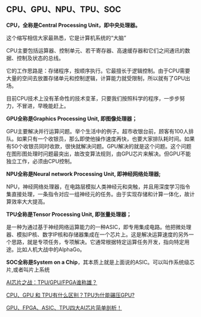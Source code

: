 ## CPU、GPU、NPU、TPU、SOC

**CPU，全称是Central Processing Unit，即中央处理器。**

这个缩写相信大家最熟悉，它是计算机系统的“大脑”

CPU主要包括运算器、控制单元、若干寄存器、高速缓存器和它们之间通讯的数据、控制及状态的总线。

它的工作思路是：存储程序，按顺序执行。它最擅长于逻辑控制。由于CPU需要大量的空间去放置存储单元和控制逻辑，计算能力就受限制，所以就有了GPU出场。

目前CPU技术上没有革命性的技术变革，只要我们按照科学的程序，一步步努力，不冒进，早晚能赶上。

**GPU全称是Graphics Processing Unit, 即图像处理器；**

GPU主要解决并行运算问题。举个生活中的例子。超市收银台前，顾客有100人排队。如果只有一个收银员，那么即使他操作速度再快，也要大家排队耗时间。如果有50个收银员同时收款，很快就解决问题。GPU解决的就是这个问题。这个问题在图形图处理时问题最突出，故改变算法规则，由GPU芯片来解决。但GPU不能独立工作，必须由CPU控制。

**NPU全称是Neural network Processing Unit, 即神经网络处理器;**

NPU，神经网络处理器，在电路层模拟人类神经元和突触，并且用深度学习指令集直接处理，一条指令对应一组神经元的任务。由于实现存储和计算一体化，故计算效率大大提高。

**TPU全称是Tensor Processing Unit, 即张量处理器；**

是一种为通过基于神经网络运算能力的一种ASIC，即专用集成电路。他把微处理器、模拟IP核、数字IP核和存储器集成在一个芯片上。这是解决运算速度的另外一个思路，就是专项任务，专项解决。它通常根据特定运算任务开发，指向特定用途。比如人机大战中的AlphaGo。

**SOC全称是System on a Chip**，其本质上就是上面说的ASIC。可以叫作系统级芯片,或者叫片上系统

[AI芯片之战：TPU/GPU/FPGA谁称雄？](http://www.eepw.com.cn/article/201808/390001.htm)

[CPU、GPU 和 TPU有什么区别？TPU为什能碾压GPU?](http://www.eepw.com.cn/article/201809/391689.htm)

[GPU、FPGA、ASIC、TPU四大AI芯片简单剖析！](http://www.elecfans.com/rengongzhineng/788557.html)
